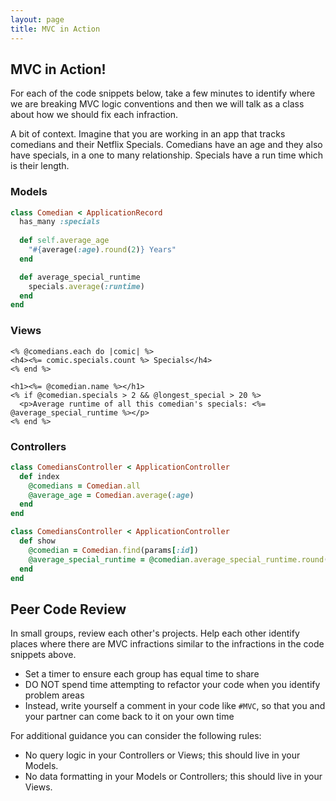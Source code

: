 ```yaml
---
layout: page
title: MVC in Action
---
```


## MVC in Action!

For each of the code snippets below, take a few minutes to identify where we are breaking MVC logic conventions and then we will talk as a class about how we should fix each infraction.

A bit of context. Imagine that you are working in an app that tracks comedians and their Netflix Specials. Comedians have an age and they also have specials, in a one to many relationship. Specials have a run time which is their length.

### Models

```ruby
class Comedian < ApplicationRecord
  has_many :specials
  
  def self.average_age
    "#{average(:age).round(2)} Years"
  end

  def average_special_runtime
    specials.average(:runtime)
  end
end
```

### Views
```erb
<% @comedians.each do |comic| %>
<h4><%= comic.specials.count %> Specials</h4>
<% end %>
```

```
<h1><%= @comedian.name %></h1>
<% if @comedian.specials > 2 && @longest_special > 20 %>
  <p>Average runtime of all this comedian's specials: <%= @average_special_runtime %></p>
<% end %>
```

### Controllers
```ruby
class ComediansController < ApplicationController
  def index
    @comedians = Comedian.all
    @average_age = Comedian.average(:age)
  end
end
```

```ruby
class ComediansController < ApplicationController
  def show
    @comedian = Comedian.find(params[:id])
    @average_special_runtime = @comedian.average_special_runtime.round(2)
  end
end
```

## Peer Code Review

In small groups, review each other's projects.  Help each other identify places where there are MVC infractions similar to the infractions in the code snippets above.

* Set a timer to ensure each group has equal time to share
* DO NOT spend time attempting to refactor your code when you identify problem areas
* Instead, write yourself a comment in your code like `#MVC`, so that you and your partner can come back to it on your own time

For additional guidance you can consider the following rules:

* No query logic in your Controllers or Views; this should live in your Models.
* No data formatting in your Models or Controllers; this should live in your Views.
